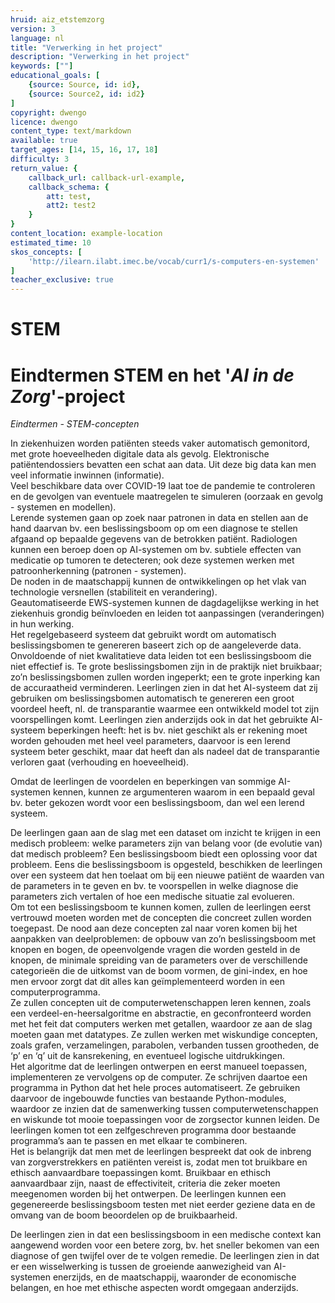 ```yaml
---
hruid: aiz_etstemzorg
version: 3
language: nl
title: "Verwerking in het project"
description: "Verwerking in het project"
keywords: [""]
educational_goals: [
    {source: Source, id: id}, 
    {source: Source2, id: id2}
]
copyright: dwengo
licence: dwengo
content_type: text/markdown
available: true
target_ages: [14, 15, 16, 17, 18]
difficulty: 3
return_value: {
    callback_url: callback-url-example,
    callback_schema: {
        att: test,
        att2: test2
    }
}
content_location: example-location
estimated_time: 10
skos_concepts: [
    'http://ilearn.ilabt.imec.be/vocab/curr1/s-computers-en-systemen'
]
teacher_exclusive: true
---
```

# STEM
# Eindtermen STEM en het '*AI in de Zorg*'-project 

*Eindtermen - STEM-concepten* 

In ziekenhuizen worden patiënten steeds vaker automatisch gemonitord, met grote hoeveelheden digitale data als gevolg. Elektronische patiëntendossiers bevatten een schat aan data. Uit deze big data kan men veel informatie inwinnen (informatie).<br>
Veel beschikbare data over COVID-19 laat toe de pandemie te controleren en de gevolgen van eventuele maatregelen te simuleren (oorzaak en gevolg - systemen en modellen).<br>
Lerende systemen gaan op zoek naar patronen in data en stellen aan de hand daarvan bv. een beslissingsboom op om een diagnose te stellen afgaand op bepaalde gegevens van de betrokken patiënt. Radiologen kunnen een beroep doen op AI-systemen om bv. subtiele effecten van medicatie op tumoren te detecteren; ook deze systemen werken met patroonherkenning (patronen - systemen).<br>
De noden in de maatschappij kunnen de ontwikkelingen op het vlak van technologie versnellen (stabiliteit en verandering).<br>
Geautomatiseerde EWS-systemen kunnen de dagdagelijkse werking in het ziekenhuis grondig beïnvloeden en leiden tot aanpassingen (veranderingen) in hun werking.<br>
Het regelgebaseerd systeem dat gebruikt wordt om automatisch beslissingsbomen te genereren baseert zich op de aangeleverde data. Onvoldoende of niet kwalitatieve data leiden tot een beslissingsboom die niet effectief is. Te grote beslissingsbomen zijn in de praktijk niet bruikbaar; zo’n beslissingsbomen zullen worden ingeperkt; een te grote inperking kan de accuraatheid verminderen. Leerlingen zien in dat het AI-systeem dat zij gebruiken om beslissingsbomen automatisch te genereren een groot voordeel heeft, nl. de transparantie waarmee een ontwikkeld model tot zijn voorspellingen komt. Leerlingen zien anderzijds ook in dat het gebruikte AI-systeem beperkingen heeft: het is bv. niet geschikt als er rekening moet worden gehouden met heel veel parameters, daarvoor is een lerend systeem beter geschikt, maar dat heeft dan als nadeel dat de transparantie verloren gaat (verhouding en hoeveelheid). 

Omdat de leerlingen de voordelen en beperkingen van sommige AI-systemen kennen, kunnen ze argumenteren waarom in een bepaald geval bv. beter gekozen wordt voor een beslissingsboom, dan wel een lerend systeem. 

De leerlingen gaan aan de slag met een dataset om inzicht te krijgen in een medisch probleem: welke parameters zijn van belang voor (de evolutie van) dat medisch probleem? Een beslissingsboom biedt een oplossing voor dat probleem. Eens die beslissingsboom is opgesteld, beschikken de leerlingen over een systeem dat hen toelaat om bij een nieuwe patiënt de waarden van de parameters in te geven en bv. te voorspellen in welke diagnose die parameters zich vertalen of hoe een medische situatie zal evolueren.<br>
Om tot een beslissingsboom te kunnen komen, zullen de leerlingen eerst vertrouwd moeten worden met de concepten die concreet zullen worden toegepast. De nood aan deze concepten zal naar voren komen bij het aanpakken van deelproblemen: de opbouw van zo’n beslissingsboom met knopen en bogen, de opeenvolgende vragen die worden gesteld in de knopen, de minimale spreiding van de parameters over de verschillende categorieën die de uitkomst van de boom vormen, de gini-index, en hoe men ervoor zorgt dat dit alles kan geïmplementeerd worden in een computerprogramma.<br>
Ze zullen concepten uit de computerwetenschappen leren kennen, zoals een verdeel-en-heersalgoritme en abstractie, en geconfronteerd worden met het feit dat computers werken met getallen, waardoor ze aan de slag moeten gaan met datatypes. Ze zullen werken met wiskundige concepten, zoals grafen, verzamelingen, parabolen, verbanden tussen grootheden, de ‘p’ en ‘q’ uit de kansrekening, en eventueel logische uitdrukkingen.<br>
Het algoritme dat de leerlingen ontwerpen en eerst manueel toepassen, implementeren ze vervolgens op de computer. Ze schrijven daartoe een programma in Python dat het hele proces automatiseert. Ze gebruiken daarvoor de ingebouwde functies van bestaande Python-modules, waardoor ze inzien dat de samenwerking tussen computerwetenschappen en wiskunde tot mooie toepassingen voor de zorgsector kunnen leiden. De leerlingen komen tot een zelfgeschreven programma door bestaande programma’s aan te passen en met elkaar te combineren.<br>
Het is belangrijk dat men met de leerlingen bespreekt dat ook de inbreng van zorgverstrekkers en patiënten vereist is, zodat men tot bruikbare en ethisch aanvaardbare toepassingen komt. Bruikbaar en ethisch aanvaardbaar zijn, naast de effectiviteit, criteria die zeker moeten meegenomen worden bij het ontwerpen. De leerlingen kunnen een gegenereerde beslissingsboom testen met niet eerder geziene data en de omvang van de boom beoordelen op de bruikbaarheid. 

De leerlingen zien in dat een beslissingsboom in een medische context kan aangewend worden voor een betere zorg, bv. het sneller bekomen van een diagnose of gen twijfel over de te volgen remedie. De leerlingen zien in dat er een wisselwerking is tussen de groeiende aanwezigheid van AI-systemen enerzijds, en de maatschappij, waaronder de economische belangen, en hoe met ethische aspecten wordt omgegaan anderzijds.
